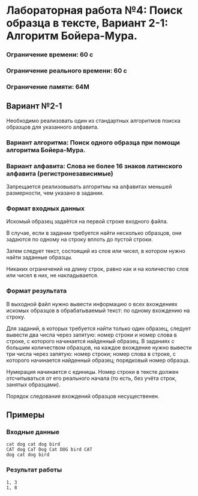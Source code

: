 # Лабораторная работа №4: Поиск образца в тексте, Вариант 2-1: Алгоритм Бойера-Мура.

### Ограничение времени:	60 с

### Ограничение реального времени:	60 с

### Ограничение памяти:	64M

## Вариант №2-1

Необходимо реализовать один из стандартных алгоритмов поиска образцов для указанного алфавита.

### Вариант алгоритма: Поиск одного образца при помощи алгоритма Бойера-Мура.

### Вариант алфавита: Слова не более 16 знаков латинского алфавита (регистронезависимые)

Запрещается реализовывать алгоритмы на алфавитах меньшей размерности, чем указано в задании.

### Формат входных данных

Искомый образец задаётся на первой строке входного файла.

В случае, если в задании требуется найти несколько образцов, они задаются по одному на строку вплоть до пустой строки.

Затем следует текст, состоящий из слов или чисел, в котором нужно найти заданные образцы.

Никаких ограничений на длину строк, равно как и на количество слов или чисел в них, не накладывается.

### Формат результата

В выходной файл нужно вывести информацию о всех вхождениях искомых образцов в обрабатываемый текст: по одному вхождению на строку.

Для заданий, в которых требуется найти только один образец, следует вывести два числа через запятую: номер строки и номер слова в строке, с которого начинается найденный образец. В заданиях с большим количеством образцов, на каждое вхождение нужно вывести три числа через запятую: номер строки; номер слова в строке, с которого начинается найденный образец; порядковый номер образца.

Нумерация начинается с единицы. Номер строки в тексте должен отсчитываться от его реального начала (то есть, без учёта строк, занятых образцами).

Порядок следования вхождений образцов несущественен.

## Примеры

### Входные данные
```
cat dog cat dog bird
CAT dog CaT Dog Cat DOG bird CAT
dog cat dog bird
```

### Результат работы
```
1, 3
1, 8
```
